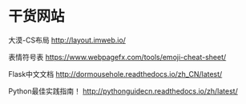 # 干货网站

大漠-CS布局 http://layout.imweb.io/

表情符号表 https://www.webpagefx.com/tools/emoji-cheat-sheet/

Flask中文文档 http://dormousehole.readthedocs.io/zh_CN/latest/

Python最佳实践指南！ http://pythonguidecn.readthedocs.io/zh/latest/
